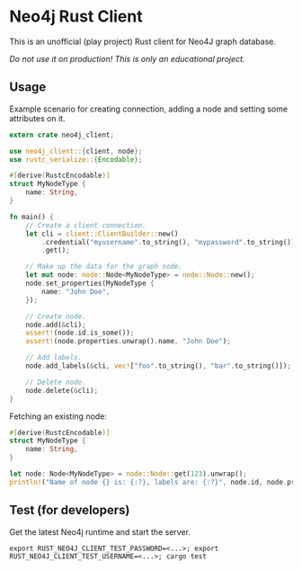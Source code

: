 Neo4j Rust Client
=================

This is an unofficial (play project) Rust client for Neo4J graph database.

*Do not use it on production! This is only an educational project.*


Usage
-----

Example scenario for creating connection, adding a node and setting some attributes on it.

```rust
extern crate neo4j_client;

use neo4j_client::{client, node};
use rustc_serialize::{Encodable};

#[derive(RustcEncodable)]
struct MyNodeType {
    name: String,
}

fn main() {
    // Create a client connection.
    let cli = client::ClientBuilder::new()
        .credential("myusername".to_string(), "mypassword".to_string())
        .get();

    // Make up the data for the graph node.
    let mut node: node::Node<MyNodeType> = node::Node::new();
    node.set_properties(MyNodeType {
        name: "John Doe",
    });

    // Create node.
    node.add(&cli);
    assert!(node.id.is_some());
    assert!(node.properties.unwrap().name, "John Doe");

    // Add labels.
    node.add_labels(&cli, vec!["foo".to_string(), "bar".to_string()]);

    // Delete node.
    node.delete(&cli);
}
```

Fetching an existing node:

```rust
#[derive(RustcEncodable)]
struct MyNodeType {
    name: String,
}

let node: Node<MyNodeType> = node::Node::get(123).unwrap();
println!("Name of node {} is: {:?}, labels are: {:?}", node.id, node.properties.unwrap().name, node.labels);
```


Test (for developers)
---------------------

Get the latest Neo4j runtime and start the server.

```shell
export RUST_NEO4J_CLIENT_TEST_PASSWORD=<...>; export RUST_NEO4J_CLIENT_TEST_USERNAME=<...>; cargo test
```
